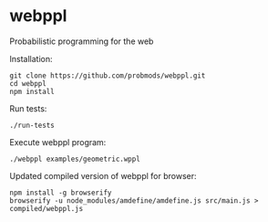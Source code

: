 webppl
======

Probabilistic programming for the web

Installation:

    git clone https://github.com/probmods/webppl.git
    cd webppl
    npm install

Run tests:

    ./run-tests

Execute webppl program:

    ./webppl examples/geometric.wppl

Updated compiled version of webppl for browser:

    npm install -g browserify
    browserify -u node_modules/amdefine/amdefine.js src/main.js > compiled/webppl.js
